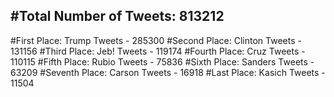 #Total Number of Tweets: 813212 
---
#First Place: Trump Tweets - 285300
#Second Place: Clinton Tweets - 131156
#Third Place: Jeb! Tweets - 119174
#Fourth Place: Cruz Tweets - 110115
#Fifth Place: Rubio Tweets - 75836
#Sixth Place: Sanders Tweets - 63209
#Seventh Place: Carson Tweets - 16918
#Last Place: Kasich Tweets - 11504
